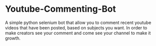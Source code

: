 # Youtube-Commenting-Bot
A simple python selenium bot that allow you to comment recent youtube videos that have been posted, based on subjects you want. In order to make creators see your comment and come see your channel to make it growth.
